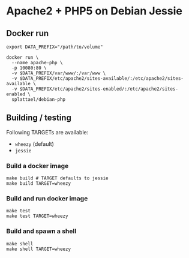 # Apache2 + PHP5 on Debian Jessie

## Docker run

    export DATA_PREFIX="/path/to/volume"

    docker run \
      --name apache-php \
      -p 10080:80 \
      -v $DATA_PREFIX/var/www/:/var/www \
      -v $DATA_PREFIX/etc/apache2/sites-available/:/etc/apache2/sites-available \
      -v $DATA_PREFIX/etc/apache2/sites-enabled/:/etc/apache2/sites-enabled \
      splattael/debian-php

## Building / testing

Following TARGETs are available:

* `wheezy` (default)
* `jessie`

### Build a docker image

    make build # TARGET defaults to jessie
    make build TARGET=wheezy

### Build and run docker image

    make test 
    make test TARGET=wheezy

### Build and spawn a shell

    make shell
    make shell TARGET=wheezy
